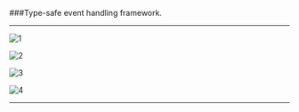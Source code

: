###Type-safe event handling framework.

---

![1](https://github.com/fc01/TSNotificationCenter/raw/master/image/1.jpg)

![2](https://github.com/fc01/TSNotificationCenter/raw/master/image/2.jpg)

![3](https://github.com/fc01/TSNotificationCenter/raw/master/image/3.jpg)

![4](https://github.com/fc01/TSNotificationCenter/raw/master/image/4.jpg)

---
